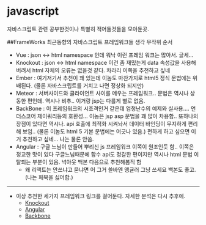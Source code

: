 # javascript
  자바스크립트 관련 공부한것이나 특별히 적어둘것들을 모아둔곳.

##FrameWorks
최근동향의 자바스크립트 프레임워크들 생각
무작위 순서
- Vue : json <-> html namespace  인데 워낙 이런 프레임 워크는 많아서. 글세...
- Knockout : json <-> html namespace 이건 좀 재밌는게 data 속성값을 사용해버려서 html 자체의 오류는 없을것 같다. 차라리 이쪽을 추천하고 싶네
- Ember : 여기저기서 추천이 꽤 있는데 이놈도 마찬가지로 html5 정식 문법에는 위배된다. (물론 자바스크립트를 거치고 나면 정상화 되지만)
- Meteor : 서버사이드와 클라이언트 사이를 메우는 프레임워크.. 문법은 역시나 상동한 편인데. 역시나 비추.. 이거랑 jsp는 다를게 별로 없음.
- BackBone : 이 프레임워크의 시조격인거 같은데 엄청난수의 예제와 실사용.... 언더스코어 제이쿼리등의 호환성... 이놈은 jsp asp 문법을 꽤 많이 차용함.. 또하나의 장점이 있다면 역시나. api 호출에 최적화 시켜놔서 데이터 바인딩이 무지하게 편리해 보임.. (물론 이놈도 html 5 기본 문법에는 어긋나 있음.) 편하게 하고 싶으면 이거 추천하고 싶네... 나는 물론 안씀.
- Angular : 구글 느님이 만들어 뿌리신 js 프레임워크 이쪽이 원조인듯 함.. 이쪽은 정교한 맛이 있다 구글느님때문에 함수 api도 정갈한 편이지만 역시나 html 문법 이탈되는 부분이 있음. 넉아웃 백본 다음으로 추천해봄직 함
  - 왜 리액트는 안쓰냐고 묻냐면 어 그거 쓸바엔 앵귤러 그냥 쓰세요 백본도 좋고. (나는 페북을 싫어함.)
----------
- 이상 추천한 세가지 프레임워크 링크를 걸어둔다. 자세한 분석은 다시 추후에.
  - [Knockout](http://knockoutjs.com/)
  - [Angular](https://www.angularjs.org/)
  - [Backbone](http://backbonejs.org/)
